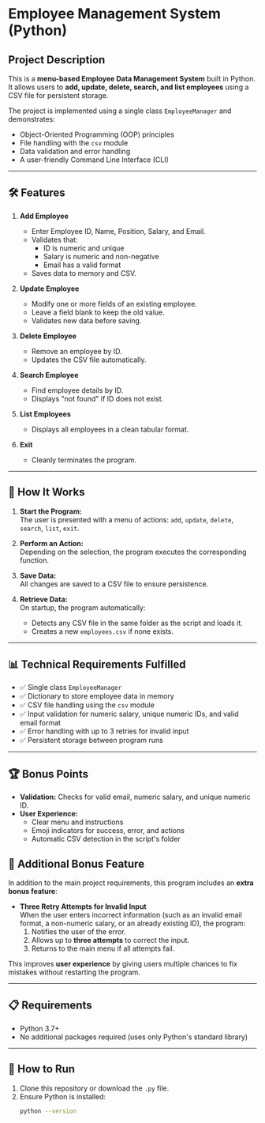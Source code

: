# Employee Management System (Python)

##  Project Description
This is a **menu-based Employee Data Management System** built in Python.  
It allows users to **add, update, delete, search, and list employees** using a CSV file for persistent storage.

The project is implemented using a single class `EmployeeManager` and demonstrates:
- Object-Oriented Programming (OOP) principles
- File handling with the `csv` module
- Data validation and error handling
- A user-friendly Command Line Interface (CLI)

---

## 🛠 Features
1. **Add Employee**
   - Enter Employee ID, Name, Position, Salary, and Email.
   - Validates that:
     - ID is numeric and unique
     - Salary is numeric and non-negative
     - Email has a valid format
   - Saves data to memory and CSV.

2. **Update Employee**
   - Modify one or more fields of an existing employee.
   - Leave a field blank to keep the old value.
   - Validates new data before saving.

3. **Delete Employee**
   - Remove an employee by ID.
   - Updates the CSV file automatically.

4. **Search Employee**
   - Find employee details by ID.
   - Displays "not found" if ID does not exist.

5. **List Employees**
   - Displays all employees in a clean tabular format.

6. **Exit**
   - Cleanly terminates the program.

---

## 📂 How It Works
1. **Start the Program:**  
   The user is presented with a menu of actions: `add`, `update`, `delete`, `search`, `list`, `exit`.

2. **Perform an Action:**  
   Depending on the selection, the program executes the corresponding function.

3. **Save Data:**  
   All changes are saved to a CSV file to ensure persistence.

4. **Retrieve Data:**  
   On startup, the program automatically:
   - Detects any CSV file in the same folder as the script and loads it.
   - Creates a new `employees.csv` if none exists.

---

## 📊 Technical Requirements Fulfilled
- ✅ Single class `EmployeeManager`
- ✅ Dictionary to store employee data in memory
- ✅ CSV file handling using the `csv` module
- ✅ Input validation for numeric salary, unique numeric IDs, and valid email format
- ✅ Error handling with up to 3 retries for invalid input
- ✅ Persistent storage between program runs

---

## 🏆 Bonus Points
- **Validation:** Checks for valid email, numeric salary, and unique numeric ID.  
- **User Experience:**  
  - Clear menu and instructions  
  - Emoji indicators for success, error, and actions  
  - Automatic CSV detection in the script's folder
## 🎯 Additional Bonus Feature
In addition to the main project requirements, this program includes an **extra bonus feature**:

- **Three Retry Attempts for Invalid Input**  
  When the user enters incorrect information (such as an invalid email format, a non-numeric salary, or an already existing ID), the program:
  1. Notifies the user of the error.
  2. Allows up to **three attempts** to correct the input.
  3. Returns to the main menu if all attempts fail.

This improves **user experience** by giving users multiple chances to fix mistakes without restarting the program.

---

## 📋 Requirements
- Python 3.7+
- No additional packages required (uses only Python's standard library)

---

## 🚀 How to Run
1. Clone this repository or download the `.py` file.
2. Ensure Python is installed:
   ```bash
   python --version
